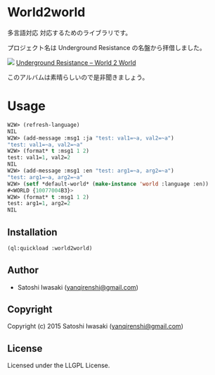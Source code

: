 # World2world
多言語対応 対応するためのライブラリです。

プロジェクト名は Underground Resistance の名盤から拝借しました。

![](http://cdn.discogs.com/44n0Dn7b0YCE5IT2V-Fh314gF9Y=/fit-in/300x300/filters:strip_icc():format(jpeg):mode_rgb()/discogs-images/R-2123-1163629890.jpeg.jpg)
[Underground Resistance ‎– World 2 World](http://www.discogs.com/Underground-Resistance-World-2-World/release/2123)

このアルバムは素晴らしいので是非聞きましょう。


# Usage
``` lisp
W2W> (refresh-language)
NIL
W2W> (add-message :msg1 :ja "test: val1=~a, val2=~a")
"test: val1=~a, val2=~a"
W2W> (format* t :msg1 1 2)
test: val1=1, val2=2
NIL
W2W> (add-message :msg1 :en "test: arg1=~a, arg2=~a")
"test: arg1=~a, arg2=~a"
W2W> (setf *default-world* (make-instance 'world :language :en))
#<WORLD {10077004B3}>
W2W> (format* t :msg1 1 2)
test: arg1=1, arg2=2
NIL
```

## Installation
```lisp
(ql:quickload :world2world)
```

## Author

* Satoshi Iwasaki (yanqirenshi@gmail.com)

## Copyright

Copyright (c) 2015 Satoshi Iwasaki (yanqirenshi@gmail.com)

## License

Licensed under the LLGPL License.

